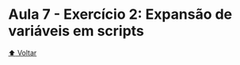 # Aula 7 - Exercício 2: Expansão de variáveis em scripts

[:arrow_up: Voltar](https://github.com/Geofisicando/Curso-Shell-Script-Profissional-mod-2/tree/master?tab=readme-ov-file#%C3%ADndice)

